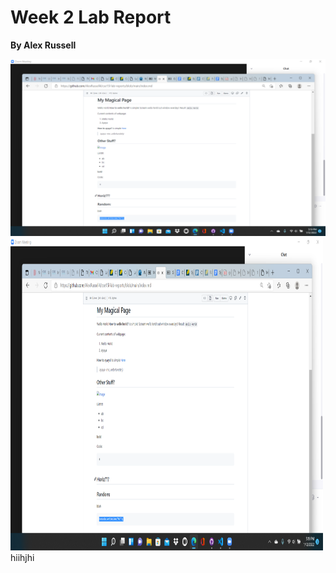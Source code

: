 # Week 2 Lab Report
**By Alex Russell**





![Image](Shot.png)
<img src="Shot.png" alt="Screenshot 1" width="500" height="500"/>
hiihjhi
